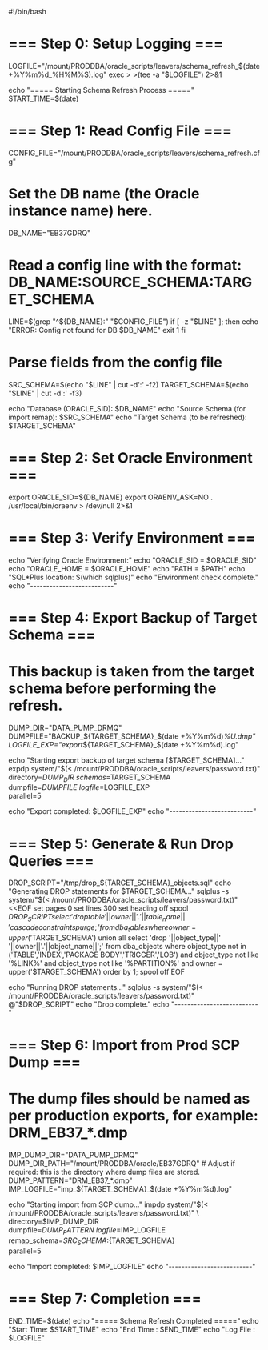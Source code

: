 #!/bin/bash

# === Step 0: Setup Logging ===
LOGFILE="/mount/PRODDBA/oracle_scripts/leavers/schema_refresh_$(date +%Y%m%d_%H%M%S).log"
exec > >(tee -a "$LOGFILE") 2>&1

echo "===== Starting Schema Refresh Process ====="
START_TIME=$(date)

# === Step 1: Read Config File ===
CONFIG_FILE="/mount/PRODDBA/oracle_scripts/leavers/schema_refresh.cfg"
# Set the DB name (the Oracle instance name) here.
DB_NAME="EB37GDRQ"

# Read a config line with the format: DB_NAME:SOURCE_SCHEMA:TARGET_SCHEMA
LINE=$(grep "^${DB_NAME}:" "$CONFIG_FILE")
if [ -z "$LINE" ]; then
  echo "ERROR: Config not found for DB $DB_NAME"
  exit 1
fi

# Parse fields from the config file
SRC_SCHEMA=$(echo "$LINE" | cut -d':' -f2)
TARGET_SCHEMA=$(echo "$LINE" | cut -d':' -f3)

echo "Database (ORACLE_SID): $DB_NAME"
echo "Source Schema (for import remap): $SRC_SCHEMA"
echo "Target Schema (to be refreshed): $TARGET_SCHEMA"

# === Step 2: Set Oracle Environment ===
export ORACLE_SID=${DB_NAME}
export ORAENV_ASK=NO
. /usr/local/bin/oraenv > /dev/null 2>&1

# === Step 3: Verify Environment ===
echo "Verifying Oracle Environment:"
echo "ORACLE_SID = $ORACLE_SID"
echo "ORACLE_HOME = $ORACLE_HOME"
echo "PATH = $PATH"
echo "SQL*Plus location: $(which sqlplus)"
echo "Environment check complete."
echo "--------------------------"

# === Step 4: Export Backup of Target Schema ===
# This backup is taken from the target schema before performing the refresh.
DUMP_DIR="DATA_PUMP_DRMQ"
DUMPFILE="BACKUP_${TARGET_SCHEMA}_$(date +%Y%m%d)_%U.dmp"
LOGFILE_EXP="export_${TARGET_SCHEMA}_$(date +%Y%m%d).log"

echo "Starting export backup of target schema [$TARGET_SCHEMA]..."
expdp system/"$(< /mount/PRODDBA/oracle_scripts/leavers/password.txt)" \
  directory=$DUMP_DIR \
  schemas=$TARGET_SCHEMA \
  dumpfile=$DUMPFILE \
  logfile=$LOGFILE_EXP \
  parallel=5

echo "Export completed: $LOGFILE_EXP"
echo "--------------------------"

# === Step 5: Generate & Run Drop Queries ===
DROP_SCRIPT="/tmp/drop_${TARGET_SCHEMA}_objects.sql"
echo "Generating DROP statements for $TARGET_SCHEMA..."
sqlplus -s system/"$(< /mount/PRODDBA/oracle_scripts/leavers/password.txt)" <<EOF
set pages 0
set lines 300
set heading off
spool $DROP_SCRIPT
select 'drop table '||owner||'.'||table_name||' cascade constraints purge;'
  from dba_tables
  where owner = upper('$TARGET_SCHEMA')
union all
select 'drop '||object_type||' '||owner||'.'||object_name||';'
  from dba_objects
  where object_type not in ('TABLE','INDEX','PACKAGE BODY','TRIGGER','LOB')
    and object_type not like '%LINK%'
    and object_type not like '%PARTITION%'
    and owner = upper('$TARGET_SCHEMA')
order by 1;
spool off
EOF

echo "Running DROP statements..."
sqlplus -s system/"$(< /mount/PRODDBA/oracle_scripts/leavers/password.txt)" @"$DROP_SCRIPT"
echo "Drop complete."
echo "--------------------------"

# === Step 6: Import from Prod SCP Dump ===
# The dump files should be named as per production exports, for example: DRM_EB37_*.dmp
IMP_DUMP_DIR="DATA_PUMP_DRMQ"
DUMP_DIR_PATH="/mount/PRODDBA/oracle/EB37GDRQ"  # Adjust if required: this is the directory where dump files are stored.
DUMP_PATTERN="DRM_EB37_*.dmp"
IMP_LOGFILE="imp_${TARGET_SCHEMA}_$(date +%Y%m%d).log"

echo "Starting import from SCP dump..."
impdp system/"$(< /mount/PRODDBA/oracle_scripts/leavers/password.txt)" \
  directory=$IMP_DUMP_DIR \
  dumpfile=$DUMP_PATTERN \
  logfile=$IMP_LOGFILE \
  remap_schema=${SRC_SCHEMA}:${TARGET_SCHEMA} \
  parallel=5

echo "Import completed: $IMP_LOGFILE"
echo "--------------------------"

# === Step 7: Completion ===
END_TIME=$(date)
echo "===== Schema Refresh Completed ====="
echo "Start Time: $START_TIME"
echo "End Time  : $END_TIME"
echo "Log File  : $LOGFILE"
